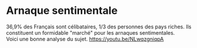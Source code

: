 # Arnaque sentimentale
36,9% des Français sont célibataires, 1/3 des personnes des pays riches. Ils constituent un formidable "marché" pour les arnaques sentimentales.  
Voici une bonne analyse du sujet.
https://youtu.be/NLwqzgniqpA